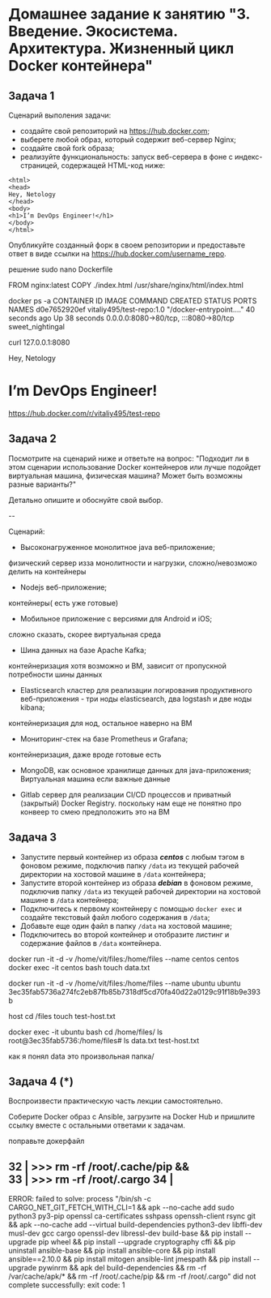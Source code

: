 
# Домашнее задание к занятию "3. Введение. Экосистема. Архитектура. Жизненный цикл Docker контейнера"

## Задача 1

Сценарий выполения задачи:

- создайте свой репозиторий на https://hub.docker.com;
- выберете любой образ, который содержит веб-сервер Nginx;
- создайте свой fork образа;
- реализуйте функциональность:
запуск веб-сервера в фоне с индекс-страницей, содержащей HTML-код ниже:
```
<html>
<head>
Hey, Netology
</head>
<body>
<h1>I’m DevOps Engineer!</h1>
</body>
</html>
```
Опубликуйте созданный форк в своем репозитории и предоставьте ответ в виде ссылки на https://hub.docker.com/username_repo.

решение
sudo nano Dockerfile

FROM nginx:latest
COPY ./index.html /usr/share/nginx/html/index.html

docker ps -a
CONTAINER ID   IMAGE                      COMMAND                  CREATED              STATUS                          PORTS                                   NAMES
d0e7652920ef   vitaliy495/test-repo:1.0   "/docker-entrypoint.…"   40 seconds ago       Up 38 seconds                   0.0.0.0:8080->80/tcp, :::8080->80/tcp   sweet_nightingal

curl 127.0.0.1:8080
<html>
<head>
Hey, Netology
</head>
<body>
<h1>I’m DevOps Engineer!</h1>
</body>
</html>

https://hub.docker.com/r/vitaliy495/test-repo

## Задача 2

Посмотрите на сценарий ниже и ответьте на вопрос:
"Подходит ли в этом сценарии использование Docker контейнеров или лучше подойдет виртуальная машина, физическая машина? Может быть возможны разные варианты?"

Детально опишите и обоснуйте свой выбор.

--

Сценарий:

- Высоконагруженное монолитное java веб-приложение;

физический сервер изза монолитности и нагрузки, сложно/невозможо делить на контейнеры

- Nodejs веб-приложение;

контейнеры( есть уже готовые)

- Мобильное приложение c версиями для Android и iOS;

сложно сказать, скорее виртуальная среда

- Шина данных на базе Apache Kafka;

контейнеризация
хотя возможно и ВМ, зависит от пропускной потребности шины данных 

- Elasticsearch кластер для реализации логирования продуктивного веб-приложения - три ноды elasticsearch, два logstash и две ноды kibana;

контейнеризация для нод, остальное наверно на ВМ

- Мониторинг-стек на базе Prometheus и Grafana;

контейнеризация, даже вроде готовые есть

- MongoDB, как основное хранилище данных для java-приложения;
Виртуальная машина если важные данные

- Gitlab сервер для реализации CI/CD процессов и приватный (закрытый) Docker Registry.
поскольку нам еще не понятно про конвеер 
то смею предположить это на ВМ 

## Задача 3

- Запустите первый контейнер из образа ***centos*** c любым тэгом в фоновом режиме, подключив папку ```/data``` из текущей рабочей директории на хостовой машине в ```/data``` контейнера;
- Запустите второй контейнер из образа ***debian*** в фоновом режиме, подключив папку ```/data``` из текущей рабочей директории на хостовой машине в ```/data``` контейнера;
- Подключитесь к первому контейнеру с помощью ```docker exec``` и создайте текстовый файл любого содержания в ```/data```;
- Добавьте еще один файл в папку ```/data``` на хостовой машине;
- Подключитесь во второй контейнер и отобразите листинг и содержание файлов в ```/data``` контейнера.

docker run -it -d -v /home/vit/files:/home/files --name centos centos
docker exec -it centos bash
touch data.txt

docker run -it -d -v /home/vit/files:/home/files --name ubuntu ubuntu
3ec35fab5736a274fc2eb87fb85b7318df5cd70fa40d22a0129c91f18b9e393b

host
cd /files
touch test-host.txt

docker exec -it ubuntu bash
cd /home/files/
ls
root@3ec35fab5736:/home/files# ls
data.txt  test-host.txt

как я понял data это произвольная папка/

## Задача 4 (*)

Воспроизвести практическую часть лекции самостоятельно.

Соберите Docker образ с Ansible, загрузите на Docker Hub и пришлите ссылку вместе с остальными ответами к задачам.

поправьте докерфайл 

32 | >>>     rm -rf /root/.cache/pip && \
  33 | >>>     rm -rf /root/.cargo
  34 |
--------------------
ERROR: failed to solve: process "/bin/sh -c CARGO_NET_GIT_FETCH_WITH_CLI=1 &&     apk --no-cache add         sudo         python3        py3-pip         openssl         ca-certificates         sshpass         openssh-client         rsync         git &&     apk --no-cache add --virtual build-dependencies         python3-dev         libffi-dev         musl-dev         gcc         cargo         openssl-dev         libressl-dev         build-base &&     pip install --upgrade pip wheel &&     pip install --upgrade cryptography cffi &&     pip uninstall ansible-base &&     pip install ansible-core &&     pip install ansible==2.10.0 &&     pip install mitogen ansible-lint jmespath &&     pip install --upgrade pywinrm &&     apk del build-dependencies &&     rm -rf /var/cache/apk/* &&     rm -rf /root/.cache/pip &&     rm -rf /root/.cargo" did not complete successfully: exit code: 1